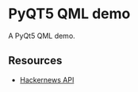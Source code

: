 # PyQT5 QML demo

A PyQt5 QML demo.


## Resources

- [Hackernews API](https://github.com/HackerNews/API)